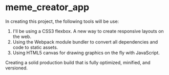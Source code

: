 # meme_creator_app
In creating this project, the following tools will be use:
1. I'll be using a CSS3 flexbox. A new way to create responsive layouts on the web.
2. Using the Webpack module bundler to convert all  dependencies and code to static assets.
3. Using HTML5 canvas for drawing graphics on the fly with JavaScript.

Creating a solid production build that is fully optimized, minified, and versioned.
